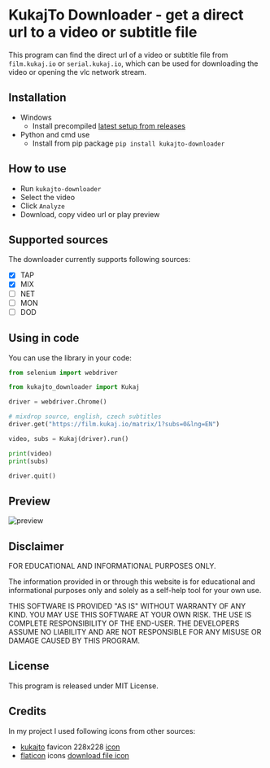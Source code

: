 # KukajTo Downloader - get a direct url to a video or subtitle file

This program can find the direct url of a video or subtitle file from `film.kukaj.io` or `serial.kukaj.io`, which can be used for downloading the video or opening the vlc network stream.

## Installation

- Windows
  - Install precompiled [latest setup from releases](https://github.com/jurakin/kukajto-downloader/releases/latest)
- Python and cmd use
  - Install from pip package `pip install kukajto-downloader`

## How to use

- Run `kukajto-downloader`
- Select the video
- Click `Analyze`
- Download, copy video url or play preview

## Supported sources

The downloader currently supports following sources:

- [x] TAP
- [x] MIX
- [ ] NET
- [ ] MON
- [ ] DOD

## Using in code

You can use the library in your code:

```python
from selenium import webdriver

from kukajto_downloader import Kukaj

driver = webdriver.Chrome()

# mixdrop source, english, czech subtitles
driver.get("https://film.kukaj.io/matrix/1?subs=0&lng=EN")

video, subs = Kukaj(driver).run()

print(video)
print(subs)

driver.quit()
```

## Preview

![preview](./preview.gif)

## Disclaimer

FOR EDUCATIONAL AND INFORMATIONAL PURPOSES ONLY.

The information provided in or through this website is for educational and informational
purposes only and solely as a self-help tool for your own use.

THIS SOFTWARE IS PROVIDED "AS IS" WITHOUT WARRANTY OF ANY KIND. YOU MAY USE THIS SOFTWARE AT YOUR OWN RISK. THE USE IS COMPLETE RESPONSIBILITY OF THE END-USER. THE DEVELOPERS ASSUME NO LIABILITY AND ARE NOT RESPONSIBLE FOR ANY MISUSE OR DAMAGE CAUSED BY THIS PROGRAM.

## License

This program is released under MIT License.

## Credits

In my project I used following icons from other sources:

- [kukajto](https://kukaj.io) favicon 228x228 [icon](https://kukaj.io/img/icons/228x228.png)
- [flaticon](https://flaticon.com) icons [download file icon](https://www.flaticon.com/free-icons/download-file)
